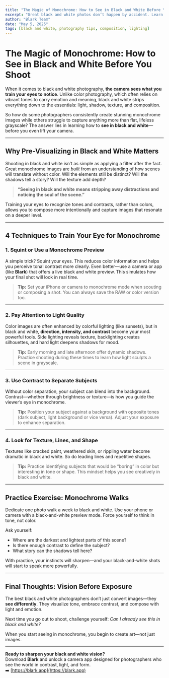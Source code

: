 ```yaml
---
title: "The Magic of Monochrome: How to See in Black and White Before You Shoot"
excerpt: "Great black and white photos don’t happen by accident. Learn how to train your eyes to see light, shape, and contrast in monochrome before you even press the shutter."
author: "Blark Team"
date: "May 5, 2025"
tags: [black and white, photography tips, composition, lighting]
---
```


# The Magic of Monochrome: How to See in Black and White Before You Shoot

When it comes to black and white photography, **the camera sees what you train your eyes to notice**. Unlike color photography, which often relies on vibrant tones to carry emotion and meaning, black and white strips everything down to the essentials: light, shadow, texture, and composition.

So how do some photographers consistently create stunning monochrome images while others struggle to capture anything more than flat, lifeless grayscale? The answer lies in learning how to **see in black and white**—before you even lift your camera.

---

## Why Pre-Visualizing in Black and White Matters

Shooting in black and white isn’t as simple as applying a filter after the fact. Great monochrome images are *built* from an understanding of how scenes will translate without color. Will the elements still be distinct? Will the shadows tell a story? Will the texture add depth?

> **“Seeing in black and white means stripping away distractions and noticing the soul of the scene.”**

Training your eyes to recognize tones and contrasts, rather than colors, allows you to compose more intentionally and capture images that resonate on a deeper level.

---

## 4 Techniques to Train Your Eye for Monochrome

### 1. **Squint or Use a Monochrome Preview**
A simple trick? Squint your eyes. This reduces color information and helps you perceive tonal contrast more clearly. Even better—use a camera or app (like **Blark**) that offers a live black and white preview. This simulates how your final shot will look in real time.

> **Tip:** Set your iPhone or camera to monochrome mode when scouting or composing a shot. You can always save the RAW or color version too.

---

### 2. **Pay Attention to Light Quality**
Color images are often enhanced by colorful lighting (like sunsets), but in black and white, **direction, intensity, and contrast** become your most powerful tools. Side lighting reveals texture, backlighting creates silhouettes, and hard light deepens shadows for mood.

> **Tip:** Early morning and late afternoon offer dynamic shadows. Practice shooting during these times to learn how light sculpts a scene in grayscale.

---

### 3. **Use Contrast to Separate Subjects**
Without color separation, your subject can blend into the background. Contrast—whether through brightness or texture—is how you guide the viewer’s eye in monochrome.

> **Tip:** Position your subject against a background with opposite tones (dark subject, light background or vice versa). Adjust your exposure to enhance separation.

---

### 4. **Look for Texture, Lines, and Shape**
Textures like cracked paint, weathered skin, or rippling water become dramatic in black and white. So do leading lines and repetitive shapes.

> **Tip:** Practice identifying subjects that would be “boring” in color but interesting in tone or shape. This mindset helps you see creatively in black and white.

---

## Practice Exercise: Monochrome Walks

Dedicate one photo walk a week to black and white. Use your phone or camera with a black-and-white preview mode. Force yourself to think in tone, not color.

Ask yourself:
- Where are the darkest and lightest parts of this scene?
- Is there enough contrast to define the subject?
- What story can the shadows tell here?

With practice, your instincts will sharpen—and your black-and-white shots will start to speak more powerfully.

---

## Final Thoughts: Vision Before Exposure

The best black and white photographers don’t just convert images—they **see differently**. They visualize tone, embrace contrast, and compose with light and emotion.

Next time you go out to shoot, challenge yourself: *Can I already see this in black and white?*

When you start seeing in monochrome, you begin to create art—not just images.

---

**Ready to sharpen your black and white vision?**  
Download **Blark** and unlock a camera app designed for photographers who see the world in contrast, light, and form.  
➡️ [https://blark.app](https://blark.app)
